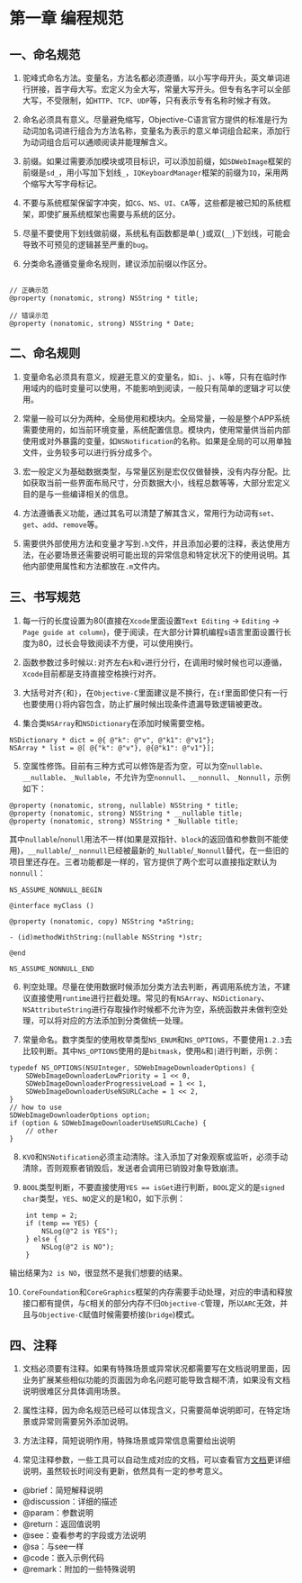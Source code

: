 # 第一章 编程规范

## 一、命名规范

1. 驼峰式命名方法。变量名，方法名都必须遵循，以小写字母开头，英文单词进行拼接，首字母大写。宏定义为全大写，常量大写开头。但专有名字可以全部大写，不受限制，如`HTTP`、`TCP`、`UDP`等，只有表示专有名称时候才有效。

2. 命名必须具有意义。尽量避免缩写，Objective-C语言官方提供的标准是行为动词加名词进行组合为方法名称，变量名为表示的意义单词组合起来，添加行为动词组合后可以通顺阅读并能理解含义。

3. 前缀。如果过需要添加模块或项目标识，可以添加前缀，如`SDWebImage`框架的前缀是`sd_`，用小写加下划线`_`，`IQKeyboardManager`框架的前缀为`IQ`，采用两个缩写大写字母标记。

4. 不要与系统框架保留字冲突，如`CG`、`NS`、`UI`、`CA`等，这些都是被已知的系统框架，即使扩展系统框架也需要与系统的区分。

5. 尽量不要使用下划线做前缀，系统私有函数都是单(`_`)或双(`__`)下划线，可能会导致不可预见的逻辑甚至严重的`bug`。

6. 分类命名遵循变量命名规则，建议添加前缀以作区分。

```

// 正确示范
@property (nonatomic, strong) NSString * title;

// 错误示范
@property (nonatomic, strong) NSString * Date;

```

## 二、命名规则

1. 变量命名必须具有意义，规避无意义的变量名，如`i`、`j`、`k`等，只有在临时作用域内的临时变量可以使用，不能影响到阅读，一般只有简单的逻辑才可以使用。

2. 常量一般可以分为两种，全局使用和模块内。全局常量，一般是整个APP系统需要使用的，如当前环境变量，系统配置信息。模块内，使用常量供当前内部使用或对外暴露的变量，如`NSNotification`的名称。如果是全局的可以用单独文件，业务较多可以进行拆分成多个。

3. 宏一般定义为基础数据类型，与常量区别是宏仅仅做替换，没有内存分配。比如获取当前一些界面布局尺寸，分页数据大小，线程总数等等，大部分宏定义目的是与一些编译相关的信息。

4. 方法遵循表义功能，通过其名可以清楚了解其含义，常用行为动词有`set`、`get`、`add`、`remove`等。

5. 需要供外部使用方法和变量才写到`.h`文件，并且添加必要的注释，表达使用方法，在必要场景还需要说明可能出现的异常信息和特定状况下的使用说明。其他内部使用属性和方法都放在`.m`文件内。

## 三、书写规范

1. 每一行的长度设置为80(直接在`Xcode`里面设置`Text Editing` -> `Editing` -> `Page guide at column`)，便于阅读，在大部分计算机编程s语言里面设置行长度为80，过长会导致阅读不方便，可以使用换行。

2. 函数参数过多时候以`:`对齐左右`k`和`v`进行分行，在调用时候时候也可以遵循，`Xcode`目前都是支持直接空格换行对齐。

3. 大括号对齐`{`和`}`，在`Objective-C`里面建议是不换行，在`if`里面即使只有一行也要使用`{}`将内容包含，防止扩展时候出现条件遗漏导致逻辑被更改。

4. 集合类`NSArray`和`NSDictionary`在添加时候需要空格。

```
NSDictionary * dict = @{ @"k": @"v", @"k1": @"v1"};
NSArray * list = @[ @{"k": @"v"}, @{@"k1": @"v1"}];
```

5. 空属性修饰。目前有三种方式可以修饰是否为空，可以为空`nullable`、`__nullable`、`_Nullable`，不允许为空`nonnull`、`__nonnull`、`_Nonnull`，示例如下：

```
@property (nonatomic, strong, nullable) NSString * title;
@property (nonatomic, strong) NSString * __nullable title;
@property (nonatomic, strong) NSString * _Nullable title;
```

其中`nullable`/`nonull`用法不一样(如果是双指针、`block`的返回值和参数则不能使用)，`__nullable`/`__nonnull`已经被最新的`_Nullable`/`_Nonnull`替代，在一些旧的项目里还存在。三者功能都是一样的，官方提供了两个宏可以直接指定默认为`nonnull`：

```
NS_ASSUME_NONNULL_BEGIN

@interface myClass ()

@property (nonatomic, copy) NSString *aString;

- (id)methodWithString:(nullable NSString *)str;

@end

NS_ASSUME_NONNULL_END
```

6. 判空处理。尽量在使用数据时候添加分类方法去判断，再调用系统方法，不建议直接使用`runtime`进行拦截处理。常见的有`NSArray`、`NSDictionary`、`NSAttributeString`进行存取操作时候都不允许为空，系统函数并未做判空处理，可以将对应的方法添加到分类做统一处理。

7. 常量命名。数字类型的使用枚举类型`NS_ENUM`和`NS_OPTIONS`，不要使用`1.2.3`去比较判断。其中`NS_OPTIONS`使用的是`bitmask`，使用`&`和`|`进行判断，示例：

```
typedef NS_OPTIONS(NSUInteger, SDWebImageDownloaderOptions) {
    SDWebImageDownloaderLowPriority = 1 << 0,
    SDWebImageDownloaderProgressiveLoad = 1 << 1,
    SDWebImageDownloaderUseNSURLCache = 1 << 2,
}
// how to use
SDWebImageDownloaderOptions option;
if (option & SDWebImageDownloaderUseNSURLCache) {
    // other 
}
```

8. `KVO`和`NSNotification`必须主动清除。注入添加了对象观察或监听，必须手动清除，否则观察者销毁后，发送者会调用已销毁对象导致崩溃。

9. `BOOL`类型判断，不要直接使用`YES == isGet`进行判断，`BOOL`定义的是`signed char`类型，`YES`、`NO`定义的是1和0，如下示例：

```
    int temp = 2;
    if (temp == YES) {
        NSLog(@"2 is YES");
    } else {
        NSLog(@"2 is NO");
    }
```

输出结果为`2 is NO`，很显然不是我们想要的结果。

10. `CoreFoundation`和`CoreGraphics`框架的内存需要手动处理，对应的申请和释放接口都有提供，与`C`相关的部分内存不归`Objective-C`管理，所以`ARC`无效，并且与`Objective-C`赋值时候需要桥接(`bridge`)模式。


## 四、注释

1. 文档必须要有注释。如果有特殊场景或异常状况都需要写在文档说明里面，因业务扩展某些相似功能的页面因为命名问题可能导致含糊不清，如果没有文档说明很难区分具体调用场景。

2. 属性注释，因为命名规范已经可以体现含义，只需要简单说明即可，在特定场景或异常则需要另外添加说明。

3. 方法注释，简短说明作用，特殊场景或异常信息需要给出说明

4. 常见注释参数，一些工具可以自动生成对应的文档，可以查看官方[文档](https://developer.apple.com/library/archive/documentation/DeveloperTools/Conceptual/HeaderDoc/intro/intro.html)更详细说明，虽然较长时间没有更新，依然具有一定的参考意义。

* @brief：简短解释说明
* @discussion：详细的描述
* @param：参数说明
* @return：返回值说明
* @see：查看参考的字段或方法说明
* @sa：与see一样
* @code：嵌入示例代码
* @remark：附加的一些特殊说明
